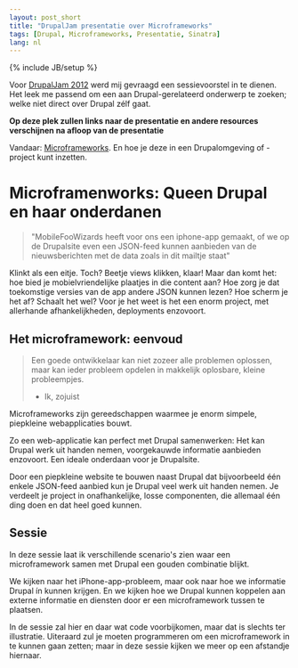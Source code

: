 ```yaml
---
layout: post_short
title: "DrupalJam presentatie over Microframeworks"
tags: [Drupal, Microframeworks, Presentatie, Sinatra]
lang: nl
---
```

{% include JB/setup %}

Voor [DrupalJam 2012](http://drupaljam.nl/) werd mij gevraagd een sessievoorstel in te
dienen. Het leek me passend om een aan Drupal-gerelateerd onderwerp te
zoeken; welke niet direct over Drupal zélf gaat.

**Op deze plek zullen links naar de presentatie en andere resources
verschijnen na afloop van de presentatie**

Vandaar: [Microframeworks](http://drupaljam.nl/sessie/microframeworks-queen-drupal-en-haar-onderdanen). En hoe je deze in een Drupalomgeving of -project kunt inzetten.

# Microframenworks: Queen Drupal en haar onderdanen #

> "MobileFooWizards heeft voor ons een iphone-app gemaakt, of we op de
> Drupalsite even een JSON-feed kunnen aanbieden van de nieuwsberichten 
> met de data zoals in dit mailtje staat"

Klinkt als een eitje. Toch? Beetje views klikken, klaar! Maar dan komt
het: hoe bied je mobielvriendelijke plaatjes in die content aan? Hoe
zorg je dat toekomstige versies van de app andere JSON kunnen lezen? Hoe
scherm je het af? Schaalt het wel? Voor je het weet is het een enorm
project, met allerhande afhankelijkheden, deployments enzovoort. 

## Het microframework: eenvoud ##

> Een goede ontwikkelaar kan niet zozeer alle problemen oplossen, maar kan
> ieder probleem opdelen in makkelijk oplosbare, kleine probleempjes. 
>  - Ik, zojuist

Microframeworks zijn gereedschappen waarmee je enorm simpele, piepkleine
webapplicaties bouwt.

Zo een web-applicatie kan perfect met Drupal samenwerken: Het kan Drupal
werk uit handen nemen, voorgekauwde informatie aanbieden enzovoort. Een
ideale onderdaan voor je Drupalsite.

Door een piepkleine website te bouwen naast Drupal dat bijvoorbeeld één 
enkele JSON-feed aanbied kun je Drupal veel werk uit handen nemen. Je
verdeelt je project in onafhankelijke, losse componenten, die allemaal één ding doen en
dat heel goed kunnen.

## Sessie ##
In deze sessie laat ik verschillende scenario's zien waar een
microframework samen met Drupal een gouden combinatie blijkt. 

We kijken naar het iPhone-app-probleem, maar ook naar hoe we informatie
Drupal ín kunnen krijgen. En we kijken hoe we Drupal kunnen koppelen aan
externe informatie en diensten door er een microframework tussen te
plaatsen. 

In de sessie zal hier en daar wat code voorbijkomen, maar dat is slechts ter illustratie. Uiteraard zul je moeten
programmeren om een microframework in te kunnen gaan zetten; maar in
deze sessie kijken we meer op een afstandje hiernaar. 

